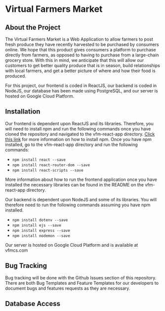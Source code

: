 # Virtual Farmers Market
## About the Project
The Virtual Farmers Market is a Web Application to allow farmers to post fresh produce they have recently harvested to be purchased by consumers online. We hope that this product gives consumers a platform to purchase directly from farmers, as opposed to having to purchase from a large-chain grocery store. With this in mind, we anticipate that this will allow our customers to get better quality produce that is in season, build relationships with local farmers, and get a better picture of where and how their food is produced. 

For this project, our frontend is coded in ReactJS, our backend is coded in NodeJS, our database has been made using PostgreSQL, and our server is hosted on Google Cloud Platform. 

## Installation
Our frontend is dependent upon ReactJS and its libraries. Therefore, you will need to install npm and run the following commands once you have cloned the repository and navigated to the vfm-react-app directory. [Click this link](https://docs.npmjs.com/downloading-and-installing-node-js-and-npm) for more information on how to install npm. Once you have npm installed, go to the vfm-react-app directory and run the following commands:

- `npm install react --save`
- `npm install react-router-dom --save`
- `npm install react-scripts --save`

More information about how to run the frontend application once you have installed the necessary libraries can be found in the README on the vfm-react-app directory.

Our backend is dependent upon NodeJS and some of its libraries. You will therefore need to run the following commands assuming you have npm installed.

- `npm install dotenv --save`
- `npm install ejs --save`
- `npm install express --save`
- `npm install nodemon --save`

Our server is hosted on Google Cloud Platform and is available at vfmcs.com

## Bug Tracking
Bug tracking will be done with the Github Issues section of this repository. There are both Bug Templates and Feature Templates for our developers to document bugs and features requests as they are necessary.

## Database Access
